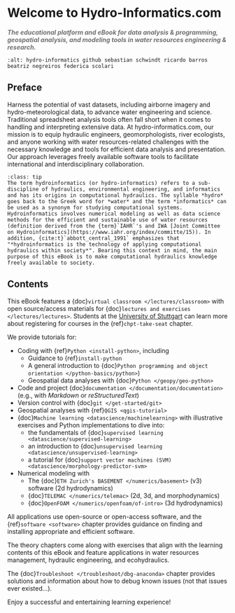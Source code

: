 # Welcome to Hydro-Informatics.com

***<span style="color: #707070 "> The educational platform and eBook for data analysis & programming, geospatial analysis, and modeling tools in water resources engineering & research. </span>***

```{image} img/icons/banner-logo.jpg
:alt: hydro-informatics github sebastian schwindt ricardo barros beatriz negreiros federica scolari
```

## Preface

Harness the potential of vast datasets, including airborne imagery and hydro-meteorological data, to advance water engineering and science. Traditional spreadsheet analysis tools often fall short when it comes to handling and interpreting extensive data. At hydro-informatics.com, our mission is to equip hydraulic engineers, geomorphologists, river ecologists, and anyone working with water resources-related challenges with the necessary knowledge and tools for efficient data analysis and presentation. Our approach leverages freely available software tools to facilitate international and interdisciplinary collaboration.



```{admonition} What is hydro-informatics.com?
:class: tip
The term hydroinformatics (or hydro-informatics) refers to a sub-discipline of hydraulics, environmental engineering, and informatics and has its origins in computational hydraulics. The syllable *hydro* goes back to the Greek word for *water* and the term *informatics* can be used as a synonym for studying computational systems. Hydroinformatics involves numerical modeling as well as data science methods for the efficient and sustainable use of water resources (definition derived from the {term}`IAHR`'s and IWA [Joint Committee on Hydroinformatics](https://www.iahr.org/index/committe/15)). In addition, {cite:t}`abbott_central_1991` emphasizes that "*hydroinformatics is the technology of applying computational hydraulics within society*". Bearing this context in mind, the main purpose of this eBook is to make computational hydraulics knowledge freely available to society.

```

## Contents

This eBook features a {doc}`virtual classroom </lectures/classroom>` with open source/access materials for {doc}`lectures and exercises </lectures/lectures>`. Students at the [University of Stuttgart](https://www.uni-stuttgart.de/) can learn more about registering for courses in the {ref}`chpt-take-seat` chapter.

We provide tutorials for:

* Coding with {ref}`Python <install-python>`, including
  * Guidance to {ref}`install-python`
  * A general introduction to {doc}`Python programming and object orientation </python-basics/python>`)
  * Geospatial data analyses with {doc}`Python </geopy/geo-python>`
* Code and project {doc}`documentation </documentation/documentation>` (e.g., with *Markdown* or *reStructuredText*)
* Version control with {doc}`git </get-started/git>`
* Geospatial analyses with {ref}`QGIS <qgis-tutorial>`
* {doc}`Machine learning <datascience/machinelearning>` with illustrative exercises and Python implementations to dive into:
  * the fundamentals of {doc}`supervised learning <datascience/supervised-learning>`
  * an introduction to {doc}`unsupervised learning <datascience/unsupervised-learning>`
  * a tutorial for {doc}`support vector machines (SVM) <datascience/morphology-predictor-svm>`
* Numerical modeling with
  * The {doc}`ETH Zurich's BASEMENT </numerics/basement>` (v3) software (2d hydrodynamics)
  * {doc}`TELEMAC </numerics/telemac>` (2d, 3d, and morphodynamics)
  * {doc}`OpenFOAM </numerics/openfoam/of-intro>` (3d hydrodynamics)


All applications use open-source or open-access software, and the {ref}`software <software>` chapter provides guidance on finding and installing appropriate and efficient software.

The theory chapters come along with exercises that align with the learning contents of this eBook and feature applications in water resources management, hydraulic engineering, and ecohydraulics.

The {doc}`Troubleshoot </troubleshoot/dbg-anaconda>` chapter provides solutions and information about how to debug known issues (not that issues ever existed...).


Enjoy a successful and entertaining learning experience!
